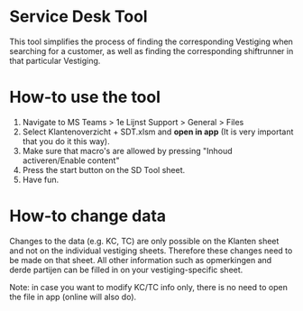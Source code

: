 # Service Desk Tool
This tool simplifies the process of finding the corresponding Vestiging when searching for a customer, as well as finding the corresponding shiftrunner in that particular Vestiging. 

# How-to use the tool
1. Navigate to MS Teams > 1e Lijnst Support > General > Files
2. Select Klantenoverzicht + SDT.xlsm and <b>open in app</b> (It is very important that you do it this way).
3. Make sure that macro's are allowed by pressing "Inhoud activeren/Enable content"
4. Press the start button on the SD Tool sheet.
5. Have fun. 


# How-to change data
Changes to the data (e.g. KC, TC) are only possible on the Klanten sheet and not on the individual vestiging sheets. 
Therefore these changes need to be made on that sheet. All other information such as opmerkingen and derde partijen can be filled in on your vestiging-specific sheet. 

Note: in case you want to modify KC/TC info only, there is no need to open the file in app (online will also do). 

